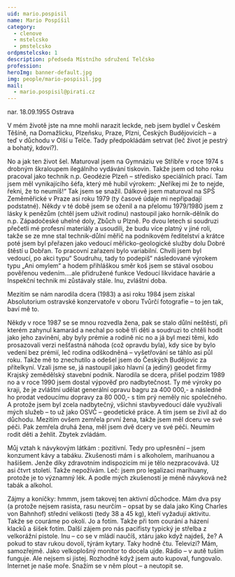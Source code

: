 ```yaml
---
uid: mario.pospisil
name: Mario Pospíšil
category:
  - clenove
  - mstelcsko
  - pmstelcsko
ordpmstelcsko: 1
description: předseda Místního sdružení Telčsko
profession:
heroImg: banner-default.jpg
img: people/mario-pospisil.jpg
mail:
  - mario.pospisil@pirati.cz
---
```


nar. 18.09.1955 Ostrava

V mém životě jste na mne mohli narazit leckde, neb jsem bydlel v Českém Těšíně, na Domažlicku, Plzeňsku, Praze, Plzni, Českých Budějovicích – a teď v důchodu v Olší u Telče. Tady předpokládám setrvat (leč život je pestrý a bohatý, kdoví?).

No a jak ten život šel. Maturoval jsem na Gymnáziu ve Stříbře v roce 1974 s drobným škraloupem ilegálního vydávání tiskovin. Takže jsem od toho roku pracoval jako technik n.p. Geodézie Plzeň – středisko speciálních prací. Tam jsem měl vynikajícího šéfa, který mě hubil výrokem: „Neříkej mi že to nejde, řekni, že to neumíš!“ Tak jsem se snažil. Dálkově jsem maturoval na SPŠ Zeměměřické v Praze asi roku 1979 (ty časové údaje mi nepřipadají podstatné). Někdy v té době jsem se oženil a na přelomu 1979/1980 jsem z lásky k penězům (chtěl jsem uživit rodinu) nastoupil jako horník-dělník do n.p. Západočeské uhelné doly, Zbůch u Plzně. Po dvou letech si soudruzi přečetli mé profesní materiály a usoudili, že budu více platný v jiné roli, takže se ze mne stal technik-důlní měřič na podnikovém ředitelství a krátce poté jsem byl přeřazen jako vedoucí měřicko-geologické služby dolu Dobré štěstí u Dobřan. To pracovní zařazení bylo variabilní. Chvíli jsem byl vedoucí, po akci typu“ Soudruhu, tady to podepiš“ následované výrokem typu „Ani omylem“ a hodem přihláškou směr koš jsem se stával osobou pověřenou vedením….ale přidružené funkce Vedoucí likvidace havárie a Inspekční technik mi zůstávaly stále. Inu, zvláštní doba.

Mezitím se nám narodila dcera (1983) a asi roku 1984 jsem získal Absolutorium ostravské konzervatoře v oboru Tvůrčí fotografie – to jen tak, baví mě to.

Někdy v roce 1987 se se mnou rozvedla žena, pak se stalo důlní neštěstí, při kterém zahynul kamarád a nechal po sobě tři děti a soudruzi to chtěli hodit jako jeho zavinění, aby byly prémie a rodině nic no a já byl mezi těmi, kdo prosazovali verzi nešťastná náhoda (což opravdu byla), kdy sice by bylo vedení bez prémií, leč rodina odškodněná – vyšetřování se táhlo asi půl roku. Takže mě to znechutilo a odešel jsem do Českých Budějovic za přítelkyní. Vzali jsme se, já nastoupil jako hlavní (a jediný) geodet firmy Krajský zemědělský stavební podnik. Narodila se dcera, přišel podzim 1989 no a v roce 1990 jsem dostal výpověď pro nadbytečnost. Ty mé výroky po kraji, že je zvláštní udělat generální opravu bagru za 400 000,- a následně ho prodat vedoucímu dopravy za 80 000,- s tím prý neměly nic společného. A protože jsem byl zcela nadbytečný, všichni stavbyvedoucí dále využívali mých služeb – to už jako OSVČ – geodetické práce. A tím jsem se živil až do důchodu. Mezitím ovšem zemřela první žena, takže jsem měl dceru ve své péči. Pak zemřela druhá žena, měl jsem dvě dcery ve své péči. Neumím rodit děti a žehlit. Zbytek zvládám.

Můj vztah k návykovým látkám : pozitivní. Tedy pro upřesnění – jsem konzument kávy a tabáku. Zkušenosti mám i s alkoholem, marihuanou a hašišem. Jenže díky zdravotním indispozicím mi je tělo nezpracovává. Už asi čtvrt století. Takže nepožívám. Leč: jsem pro legalizaci marihuany, protože je to významný lék. A podle mých zkušeností je méně návyková než tabák a alkohol.

Zájmy a koníčky: hmmm, jsem takovej ten aktivní důchodce. Mám dva psy (a protože nejsem rasista, rasu neurčím – opsat by se dala jako King Charles von Bahnhof) střední velikosti (tedy 38 a 45 kg), kteří vyžadují aktivitu. Takže se couráme po okolí. Jo a fotím. Takže při tom courání a házení klacků a šišek fotím. Další zájem pro nás pacifisty typický je střelba z velkorážní pistole. Inu – co se v mládí naučíš, xtáru jako když najdeš, že? A pokud to stav rukou dovolí, týrám kytary. Taky hodně čtu. Televizi? Mám, samozřejmě. Jako velkoplošný monitor to docela ujde. Rádio – v autě tuším funguje. Ale nejsem si jistej. Rozhodně když jsem auto kupoval, fungovalo. Internet je naše moře. Snažím se v něm plout – a neutopit se.
